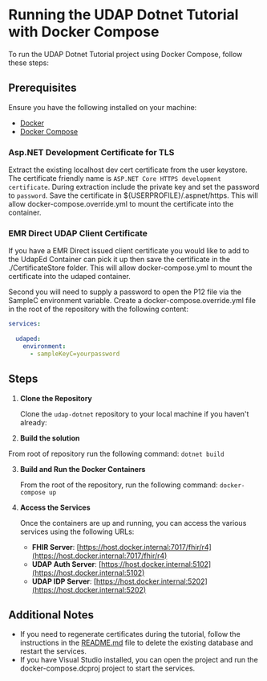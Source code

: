 # Running the UDAP Dotnet Tutorial with Docker Compose

To run the UDAP Dotnet Tutorial project using Docker Compose, follow these steps:

## Prerequisites

Ensure you have the following installed on your machine:
- [Docker](https://www.docker.com/get-started)
- [Docker Compose](https://docs.docker.com/compose/install/)

### Asp.NET Development Certificate for TLS

Extract the existing localhost dev cert certificate from the user keystore.  The certificate friendly name is ```ASP.NET Core HTTPS development certificate```.
During extraction include the private key and set the password to ```password```.
Save the certificate in ${USERPROFILE}/.aspnet/https.  This will allow docker-compose.override.yml to mount the certificate into the container.

### EMR Direct UDAP Client Certificate

If you have a EMR Direct issued client certificate you would like to add to the UdapEd Container can pick it up
then save the certificate in the ./CertificateStore folder.  This will allow docker-compose.yml to mount the certificate into the udaped container.

Second you will need to supply a password to open the P12 file via the SampleC environment variable.  Create a docker-compose.override.yml file in the root of the repository with the following content:
```yaml
services:
      
  udaped:    
    environment:
      - sampleKeyC=yourpassword
```

## Steps

1. **Clone the Repository**

   Clone the `udap-dotnet` repository to your local machine if you haven't already:
2. **Build the solution**
  
  From root of repository run the following command:
  ```dotnet build```

3. **Build and Run the Docker Containers**

   From the root of the repository, run the following command:
   ```docker-compose up```

3. **Access the Services**

   Once the containers are up and running, you can access the various services using the following URLs:

   - **FHIR Server**: [https://host.docker.internal:7017/fhir/r4](https://host.docker.internal:7017/fhir/r4)
   - **UDAP Auth Server**: [https://host.docker.internal:5102](https://host.docker.internal:5102)
   - **UDAP IDP Server**: [https://host.docker.internal:5202](https://host.docker.internal:5202)


## Additional Notes

- If you need to regenerate certificates during the tutorial, follow the instructions in the [README.md](README.md) file to delete the existing database and restart the services.
- If you have Visual Studio installed, you can open the project and run the docker-compose.dcproj project to start the services.

